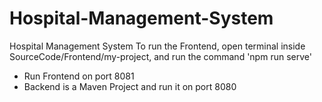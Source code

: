 # Hospital-Management-System
Hospital Management System
 To run the Frontend, open terminal inside SourceCode/Frontend/my-project, and run the command 'npm run serve'
- Run Frontend on port 8081
- Backend is a Maven Project and run it on port 8080
